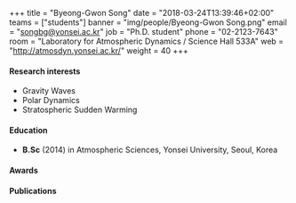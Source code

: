﻿+++
title = "Byeong-Gwon Song"
date = "2018-03-24T13:39:46+02:00"
teams = ["students"]
banner = "img/people/Byeong-Gwon Song.png"
email = "songbg@yonsei.ac.kr"
job = "Ph.D. student"
phone = "02-2123-7643"
room = "Laboratory for Atmospheric Dynamics / Science Hall 533A"
web = "http://atmosdyn.yonsei.ac.kr/"
weight = 40
+++

#### Research interests
+ Gravity Waves
+ Polar Dynamics
+ Stratospheric Sudden Warming

#### Education
 + **B.Sc** (2014) in Atmospheric Sciences, Yonsei University, Seoul, Korea

#### Awards


#### Publications
